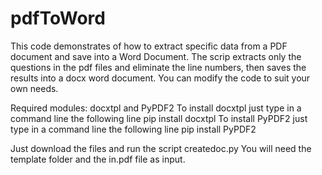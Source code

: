# pdfToWord
This code demonstrates of how to extract specific data from a PDF document and save into a Word Document. The scrip extracts only the questions
in the pdf files and eliminate the line numbers, then saves the results into a docx word document.
You can modify the code to suit your own needs.


Required modules: docxtpl and PyPDF2
To install docxtpl just type in a command line the following line
pip install docxtpl
To install PyPDF2 just type in a command line the following line
pip install PyPDF2


Just download the files and run the script createdoc.py
You will need the template folder and the in.pdf file as input.





